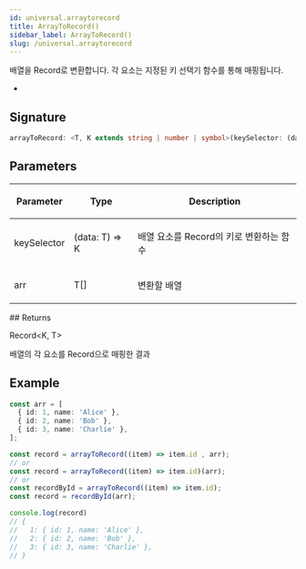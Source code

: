 ```yaml
---
id: universal.arraytorecord
title: ArrayToRecord()
sidebar_label: ArrayToRecord()
slug: /universal.arraytorecord
---
```






배열을 Record로 변환합니다. 각 요소는 지정된 키 선택기 함수를 통해 매핑됩니다.

 *

## Signature

```typescript
arrayToRecord: <T, K extends string | number | symbol>(keySelector: (data: T) => K, arr: T[]) => Record<K, T>
```

## Parameters

<table><thead><tr><th>

Parameter


</th><th>

Type


</th><th>

Description


</th></tr></thead>
<tbody><tr><td>

keySelector


</td><td>

(data: T) =&gt; K


</td><td>

배열 요소를 Record의 키로 변환하는 함수


</td></tr>
<tr><td>

arr


</td><td>

T[]


</td><td>

변환할 배열


</td></tr>
</tbody></table>
## Returns

Record&lt;K, T&gt;

배열의 각 요소를 Record으로 매핑한 결과

## Example


```ts
const arr = [
  { id: 1, name: 'Alice' },
  { id: 2, name: 'Bob' },
  { id: 3, name: 'Charlie' },
];

const record = arrayToRecord((item) => item.id , arr);
// or
const record = arrayToRecord((item) => item.id)(arr);
// or
const recordById = arrayToRecord((item) => item.id);
const record = recordById(arr);

console.log(record)
// {
//   1: { id: 1, name: 'Alice' },
//   2: { id: 2, name: 'Bob' },
//   3: { id: 3, name: 'Charlie' },
// }
```

